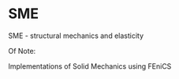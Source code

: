 # SME
SME - structural mechanics and elasticity

Of Note:

Implementations of Solid Mechanics using FEniCS

